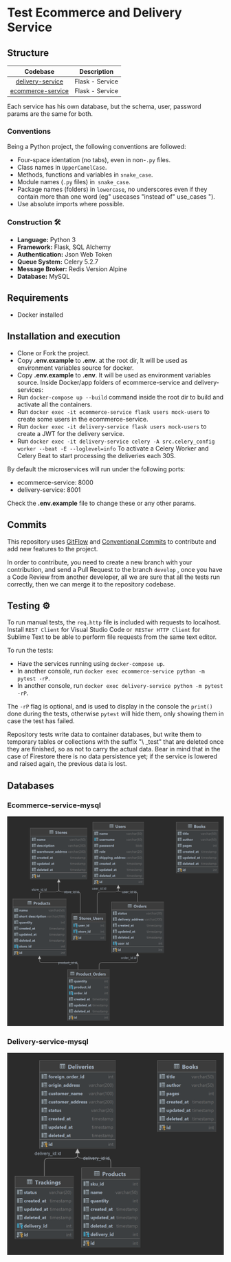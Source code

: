 # Test Ecommerce and Delivery Service 

## Structure 

| Codebase                               |   Description      |
| :------------------------------------: | :--------------:   |
| [delivery-service](delivery-service)   | Flask - Service    |
| [ecommerce-service](ecommerce-service) | Flask - Service    |

Each service has his own database, but the schema, user, password params are the same for both.

### Conventions

Being a Python project, the following conventions are followed:

- Four-space identation (no tabs), even in non-`.py` files.
- Class names in `UpperCamelCase`.
- Methods, functions and variables in `snake_case`.
- Module names (`.py` files) in` snake_case`.
- Package names (folders) in `lowercase`, no underscores even if they contain more than one word (eg" usecases "instead of" use_cases ").
- Use absolute imports where possible.

### Construction 🛠️
* **Language:** Python 3
* **Framework:** Flask, SQL Alchemy
* **Authentication:** Json Web Token
* **Queue System:** Celery 5.2.7
* **Message Broker:** Redis Version Alpine 
* **Database:** MySQL

## Requirements
- Docker installed

## Installation and execution

- Clone or Fork the project.
- Copy **.env.example** to **.env**. at the root dir, It will be used as environment variables source for docker.
- Copy **.env.example** to **.env**. It will be used as environment variables source. Inside Docker/app folders of ecommerce-service and delivery-services:
- Run ```docker-compose up --build``` command inside the root dir to build and activate all the containers.
- Run ```docker exec -it ecommerce-service flask users mock-users``` to create some users in the ecommerce-service.
- Run ```docker exec -it delivery-service flask users mock-users``` to create a JWT for the delivery service.
- Run ```docker exec -it delivery-service celery -A src.celery_config worker --beat -E --loglevel=info``` To activate a Celery Worker and Celery Beat to start processing the deliveries each 30S.

By default the microservices will run under the following ports:
- ecommerce-service: 8000
- delivery-service: 8001

Check the **.env.example** file to change these or any other params.

## Commits
This repository uses [GitFlow](https://www.atlassian.com/es/git/tutorials/comparing-workflows/gitflow-workflow) and [Conventional Commits](https://www.conventionalcommits.org/en/v1.0.0/) to contribute and add new features to the project.

In order to contribute, you need to create a new branch with your contribution, and send a Pull Request to the branch ```develop``` , once you have a Code Review from another developer, all we are sure that all the tests run correctly, then we can merge it to the repository codebase.

## Testing ⚙️
To run manual tests, the `req.http` file is included with requests to localhost. Install `REST Client` for Visual Studio Code or` RESTer HTTP Client` for Sublime Text to be able to perform file requests from the same text editor.

To run the tests:

- Have the services running using `docker-compose up`.
- In another console, run `docker exec ecommerce-service python -m pytest -rP`.
- In another console, run `docker exec delivery-service python -m pytest -rP`.

The `-rP` flag is optional, and is used to display in the console the `print()` done during the tests, otherwise `pytest` will hide them, only showing them in case the test has failed.

Repository tests write data to container databases, but write them to temporary tables or collections with the suffix "\ _test" that are deleted once they are finished, so as not to carry the actual data. Bear in mind that in the case of Firestore there is no data persistence yet; if the service is lowered and raised again, the previous data is lost.

## Databases

### Ecommerce-service-mysql
![Screenshot](assets/ecommerce-service.png)

### Delivery-service-mysql
![Screenshot](assets/delivery-service.png)
